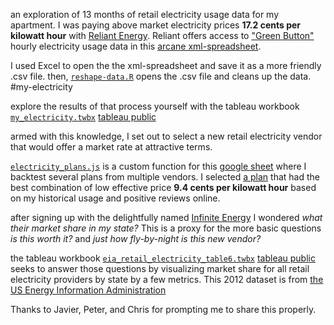 an exploration of 13 months of retail electricity usage data for my apartment.  I was paying above market electricity prices **17.2 cents per kilowatt hour** with [Reliant Energy](https://www.reliant.com/en/residential/join-now/new.jsp).  Reliant offers access to ["Green Button"](http://www.greenbuttondata.org/) hourly electricity usage data in this [arcane xml-spreadsheet](https://github.com/micahstubbs/my-electricity/tree/master/ReliantGreenButtonData).

I used Excel to open the the xml-spreadsheet and save it as a more friendly .csv file.  then, [`reshape-data.R`](https://github.com/micahstubbs/my-electricity/blob/master/reshape-data.R) opens the .csv file and cleans up the data.
#my-electricity

explore the results of that process yourself with the tableau workbook [`my_electricity.twbx`](https://github.com/micahstubbs/my-electricity/blob/master/my_electricity.twbx) [tableau public](https://public.tableausoftware.com/profile/micah.stubbs#!/vizhome/my_electricity/Story)

armed with this knowledge, I set out to select a new retail electricity vendor that would offer a market rate at attractive terms.

[`electricity_plans.js`](https://raw.githubusercontent.com/micahstubbs/my-electricity/master/electricity_plans.js) is a custom function for this [google sheet](https://docs.google.com/spreadsheets/d/1e-231CUqrFUtJOeXamyEtrQ_sj0Q-NCW9nQitKVCLBw/edit?usp=sharing) where I backtest several plans from multiple vendors. I selected [a plan](https://www.infiniteenergy.com/api/efl/CenterPoint/The_All-Inclusive_6_mo) that had the best combination of low effective price **9.4 cents per kilowatt hour**  based on my historical usage and positive reviews online.

after signing up with the delightfully named [Infinite Energy](http://www.infiniteenergy.com/) I wondered *what their market share in my state?*  This is a proxy for the more basic questions *is this worth it?* and *just how fly-by-night is this new vendor?* 

the tableau workbook [`eia_retail_electricity_table6.twbx`](https://github.com/micahstubbs/my-electricity/blob/master/eia_retail_electricity_table6.twbx?raw=true) [tableau public](https://public.tableausoftware.com/profile/micah.stubbs#!/vizhome/eia_retail_electricity_table6/Dashboard) seeks to answer those questions by visualizing market share for all retail electricity providers by state by a few metrics.  This 2012 dataset is from [the US Energy Information Administration](http://www.eia.gov/electricity/data.cfm#sales)

Thanks to Javier, Peter, and Chris for prompting me to share this properly.







